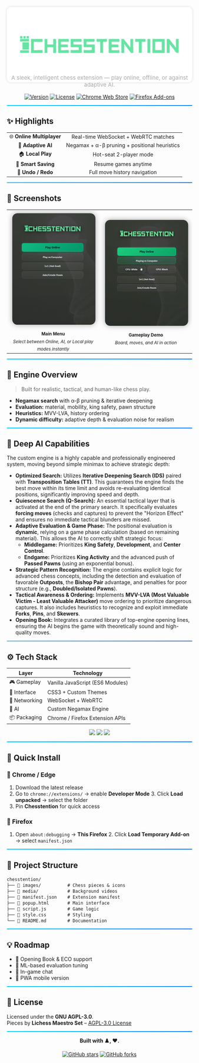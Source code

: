 <p align="center" style="margin-top: -20px; margin-bottom: -40px;">
  <img src="images/chesstention-logo.png" alt="Chesstention Logo" width="900" style="border-radius: 12px; box-shadow: 0 0 6px rgba(0,0,0,0.15);" />
</p>


<p align="center" style="color: #aaaaaa; font-size: 15px;">
  A sleek, intelligent chess extension — play online, offline, or against adaptive AI.
</p>


<div align="center">

[![Version](https://img.shields.io/badge/version-1.0.0-blue.svg)](https://github.com/MatinHoseiny/ChesstentionOnline)
[![License](https://img.shields.io/badge/license-AGPL--3.0-orange.svg)](LICENSE)
[![Chrome Web Store](https://img.shields.io/badge/Chrome-Extension-green.svg)](https://chrome.google.com/webstore)
[![Firefox Add-ons](https://img.shields.io/badge/Firefox-Add--on-orange.svg)](https://addons.mozilla.org)

</div>

<hr style="height:2px;border:none;background:linear-gradient(90deg,#00c6ff,#0072ff);border-radius:1px;">


## ✨ Highlights
<div align="center">

| | |
|:--:|:--:|
| 🌐 **Online Multiplayer** | Real-time WebSocket + WebRTC matches |
| 🤖 **Adaptive AI** | Negamax + α-β pruning + positional heuristics |
| 🏠 **Local Play** | Hot-seat 2-player mode |
| 💾 **Smart Saving** | Resume games anytime |
| 🔄 **Undo / Redo** | Full move history navigation |

</div>


<hr style="height:2px;border:none;background:linear-gradient(90deg,#00c6ff,#0072ff);border-radius:1px;">


## 📸 Screenshots

<div align="center">
  <table>
    <tr>
      <td align="center" width="50%">
        <img src="images/readme1 (2).png" alt="Main Menu" width="95%" style="border-radius:14px; box-shadow:0 0 15px rgba(0,0,0,0.35); margin:8px;" /><br>
        <sub><b>Main Menu</b><br><i>Select between Online, AI, or Local play modes instantly</i></sub>
      </td>
      <td align="center" width="50%">
        <img src="media/readme1 (1).gif" alt="Chesstention Gameplay Demo" width="95%" style="border-radius:14px; box-shadow:0 0 15px rgba(0,0,0,0.35); margin:8px;" /><br>
        <sub><b>Gameplay Demo</b><br><i>Board, moves, and AI in action</i></sub>
      </td>
    </tr>
  </table>
</div>




<hr style="height:2px;border:none;background:linear-gradient(90deg,#00c6ff,#0072ff);border-radius:1px;">



## 🧠 Engine Overview

> Built for realistic, tactical, and human-like chess play.

- **Negamax search** with α-β pruning & iterative deepening  
- **Evaluation:** material, mobility, king safety, pawn structure  
- **Heuristics:** MVV-LVA, history ordering  
- **Dynamic difficulty:** adaptive depth & evaluation noise for realism  

<hr style="height:2px;border:none;background:linear-gradient(90deg,#00c6ff,#0072ff);border-radius:1px;">

## 🔬 Deep AI Capabilities

The custom engine is a highly capable and professionally engineered system, moving beyond simple minimax to achieve strategic depth:

* **Optimized Search:** Utilizes **Iterative Deepening Search (IDS)** paired with **Transposition Tables (TT)**. This guarantees the engine finds the best move within its time limit and avoids re-evaluating identical positions, significantly improving speed and depth.
* **Quiescence Search (Q-Search):** An essential tactical layer that is activated at the end of the primary search. It specifically evaluates **forcing moves** (checks and captures) to prevent the "Horizon Effect" and ensures no immediate tactical blunders are missed.
* **Adaptive Evaluation & Game Phase:** The positional evaluation is **dynamic**, relying on a $\text{game phase}$ calculation (based on remaining material). This allows the AI to correctly shift strategic focus:
    * **Middlegame:** Prioritizes **King Safety**, **Development**, and **Center Control**.
    * **Endgame:** Prioritizes **King Activity** and the advanced push of **Passed Pawns** (using an exponential bonus).
* **Strategic Pattern Recognition:** The engine contains explicit logic for advanced chess concepts, including the detection and evaluation of favorable **Outposts**, the **Bishop Pair** advantage, and penalties for poor structure (e.g., **Doubled/Isolated Pawns**).
* **Tactical Awareness & Ordering:** Implements **$\text{MVV-LVA}$ (Most Valuable Victim - Least Valuable Attacker)** move ordering to prioritize dangerous captures. It also includes heuristics to recognize and exploit immediate **Forks**, **Pins**, and **Skewers**.
* **Opening Book:** Integrates a curated library of top-engine opening lines, ensuring the AI begins the game with theoretically sound and high-quality moves.

<hr style="height:2px;border:none;background:linear-gradient(90deg,#00c6ff,#0072ff);border-radius:1px;">

## ⚙️ Tech Stack

<div align="center">

| Layer | Technology |
|-------|-------------|
| 🎮 Gameplay | Vanilla JavaScript (ES6 Modules) |
| 🧩 Interface | CSS3 + Custom Themes |
| 🔗 Networking | WebSocket + WebRTC |
| 🧠 AI | Custom Negamax Engine |
| 📦 Packaging | Chrome / Firefox Extension APIs |

</div>


<p align="center">
  <img src="https://img.shields.io/badge/JavaScript-ES6+-yellow?logo=javascript&logoColor=white&style=for-the-badge" />
  <img src="https://img.shields.io/badge/WebSocket-Real--Time-blue?logo=websocket&style=for-the-badge" />
  <img src="https://img.shields.io/badge/CSS3-Responsive-blueviolet?logo=css3&logoColor=white&style=for-the-badge" />
</p>

<hr style="height:2px;border:none;background:linear-gradient(90deg,#00c6ff,#0072ff);border-radius:1px;">


## 🚀 Quick Install

### 🧩 Chrome / Edge
1. Download the latest release  
2. Go to `chrome://extensions/` → enable **Developer Mode** 3. Click **Load unpacked** → select the folder  
4. Pin **Chesstention** for quick access  

### 🦊 Firefox
1. Open `about:debugging` → **This Firefox** 2. Click **Load Temporary Add-on** → select `manifest.json`

<hr style="height:2px;border:none;background:linear-gradient(90deg,#00c6ff,#0072ff);border-radius:1px;">

## 🧱 Project Structure

```
chesstention/
├── 📁 images/          # Chess pieces & icons
├── 📁 media/           # Background videos
├── 📄 manifest.json    # Extension manifest
├── 📄 popup.html       # Main interface
├── 📄 script.js        # Game logic
├── 📄 style.css        # Styling
└── 📄 README.md        # Documentation
```

<hr style="height:2px;border:none;background:linear-gradient(90deg,#00c6ff,#0072ff);border-radius:1px;">

## 💡 Roadmap

- 📘 Opening Book & ECO support  
- 🧠 ML-based evaluation tuning  
- 💬 In-game chat  
- 📱 PWA mobile version  

<hr style="height:2px;border:none;background:linear-gradient(90deg,#00c6ff,#0072ff);border-radius:1px;">

## 📜 License

Licensed under the **GNU AGPL-3.0**.  
Pieces by **Lichess Maestro Set** – [AGPL-3.0 License](https://github.com/lichess-org/lila/tree/master/public/piece/maestro)

<hr style="height:2px;border:none;background:linear-gradient(90deg,#00c6ff,#0072ff);border-radius:1px;">

<div align="center">

**Built with ♟️, ❤️.**

[![GitHub stars](https://img.shields.io/github/stars/MatinHoseiny/ChesstentionOnline?style=social)](https://github.com/MatinHoseiny/ChesstentionOnline)
[![GitHub forks](https://img.shields.io/github/forks/MatinHoseiny/ChesstentionOnline?style=social)](https://github.com/MatinHoseiny/ChesstentionOnline)
